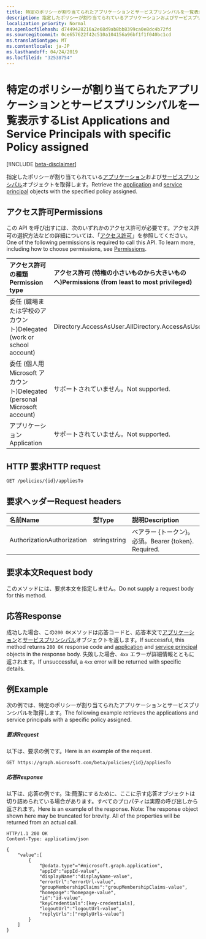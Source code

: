 ```yaml
---
title: 特定のポリシーが割り当てられたアプリケーションとサービスプリンシパルを一覧表示する
description: 指定したポリシーが割り当てられているアプリケーションおよびサービスプリンシパルオブジェクトを取得します。
localization_priority: Normal
ms.openlocfilehash: d7449428216a2e68d9ab8bb8399ca0e8dc4b72fd
ms.sourcegitcommit: 0ce657622f42c510a104156a96bf1f1f040bc1cd
ms.translationtype: MT
ms.contentlocale: ja-JP
ms.lasthandoff: 04/24/2019
ms.locfileid: "32538754"
---
```

# <a name="list-applications-and-service-principals-with-specific-policy-assigned"></a><span data-ttu-id="febd4-103">特定のポリシーが割り当てられたアプリケーションとサービスプリンシパルを一覧表示する</span><span class="sxs-lookup"><span data-stu-id="febd4-103">List Applications and Service Principals with specific Policy assigned</span></span>

[!INCLUDE [beta-disclaimer](../../includes/beta-disclaimer.md)]

<span data-ttu-id="febd4-104">指定したポリシーが割り当てられている[アプリケーション](../resources/application.md)および[サービスプリンシパル](../resources/serviceprincipal.md)オブジェクトを取得します。</span><span class="sxs-lookup"><span data-stu-id="febd4-104">Retrieve the [application](../resources/application.md) and [service principal](../resources/serviceprincipal.md) objects with the specified policy assigned.</span></span>

## <a name="permissions"></a><span data-ttu-id="febd4-105">アクセス許可</span><span class="sxs-lookup"><span data-stu-id="febd4-105">Permissions</span></span>
<span data-ttu-id="febd4-p101">この API を呼び出すには、次のいずれかのアクセス許可が必要です。アクセス許可の選択方法などの詳細については、「[アクセス許可](/graph/permissions-reference)」を参照してください。</span><span class="sxs-lookup"><span data-stu-id="febd4-p101">One of the following permissions is required to call this API. To learn more, including how to choose permissions, see [Permissions](/graph/permissions-reference).</span></span>

|<span data-ttu-id="febd4-108">アクセス許可の種類</span><span class="sxs-lookup"><span data-stu-id="febd4-108">Permission type</span></span>      | <span data-ttu-id="febd4-109">アクセス許可 (特権の小さいものから大きいものへ)</span><span class="sxs-lookup"><span data-stu-id="febd4-109">Permissions (from least to most privileged)</span></span>              |
|:--------------------|:---------------------------------------------------------|
|<span data-ttu-id="febd4-110">委任 (職場または学校のアカウント)</span><span class="sxs-lookup"><span data-stu-id="febd4-110">Delegated (work or school account)</span></span> | <span data-ttu-id="febd4-111">Directory.AccessAsUser.All</span><span class="sxs-lookup"><span data-stu-id="febd4-111">Directory.AccessAsUser.All</span></span>    |
|<span data-ttu-id="febd4-112">委任 (個人用 Microsoft アカウント)</span><span class="sxs-lookup"><span data-stu-id="febd4-112">Delegated (personal Microsoft account)</span></span> | <span data-ttu-id="febd4-113">サポートされていません。</span><span class="sxs-lookup"><span data-stu-id="febd4-113">Not supported.</span></span>    |
|<span data-ttu-id="febd4-114">アプリケーション</span><span class="sxs-lookup"><span data-stu-id="febd4-114">Application</span></span> | <span data-ttu-id="febd4-115">サポートされていません。</span><span class="sxs-lookup"><span data-stu-id="febd4-115">Not supported.</span></span> |

## <a name="http-request"></a><span data-ttu-id="febd4-116">HTTP 要求</span><span class="sxs-lookup"><span data-stu-id="febd4-116">HTTP request</span></span>
```http
GET /policies/{id}/appliesTo
```

## <a name="request-headers"></a><span data-ttu-id="febd4-117">要求ヘッダー</span><span class="sxs-lookup"><span data-stu-id="febd4-117">Request headers</span></span>
| <span data-ttu-id="febd4-118">名前</span><span class="sxs-lookup"><span data-stu-id="febd4-118">Name</span></span>       | <span data-ttu-id="febd4-119">型</span><span class="sxs-lookup"><span data-stu-id="febd4-119">Type</span></span> | <span data-ttu-id="febd4-120">説明</span><span class="sxs-lookup"><span data-stu-id="febd4-120">Description</span></span>|
|:---------------|:--------|:----------|
| <span data-ttu-id="febd4-121">Authorization</span><span class="sxs-lookup"><span data-stu-id="febd4-121">Authorization</span></span>  | <span data-ttu-id="febd4-122">string</span><span class="sxs-lookup"><span data-stu-id="febd4-122">string</span></span>  | <span data-ttu-id="febd4-p102">ベアラー {トークン}。必須。</span><span class="sxs-lookup"><span data-stu-id="febd4-p102">Bearer {token}. Required.</span></span> |

## <a name="request-body"></a><span data-ttu-id="febd4-125">要求本文</span><span class="sxs-lookup"><span data-stu-id="febd4-125">Request body</span></span>
<span data-ttu-id="febd4-126">このメソッドには、要求本文を指定しません。</span><span class="sxs-lookup"><span data-stu-id="febd4-126">Do not supply a request body for this method.</span></span>

## <a name="response"></a><span data-ttu-id="febd4-127">応答</span><span class="sxs-lookup"><span data-stu-id="febd4-127">Response</span></span>

<span data-ttu-id="febd4-128">成功した場合、この`200 OK`メソッドは応答コードと、応答本文で[アプリケーション](../resources/application.md)と[サービスプリンシパル](../resources/serviceprincipal.md)オブジェクトを返します。</span><span class="sxs-lookup"><span data-stu-id="febd4-128">If successful, this method returns `200 OK` response code and [application](../resources/application.md) and [service principal](../resources/serviceprincipal.md) objects in the response body.</span></span> <span data-ttu-id="febd4-129">失敗した場合、`4xx` エラーが詳細情報とともに返されます。</span><span class="sxs-lookup"><span data-stu-id="febd4-129">If unsuccessful, a `4xx` error will be returned with specific details.</span></span>

## <a name="example"></a><span data-ttu-id="febd4-130">例</span><span class="sxs-lookup"><span data-stu-id="febd4-130">Example</span></span>
<span data-ttu-id="febd4-131">次の例では、特定のポリシーが割り当てられたアプリケーションとサービスプリンシパルを取得します。</span><span class="sxs-lookup"><span data-stu-id="febd4-131">The following example retrieves the applications and service principals with a specific policy assigned.</span></span>

##### <a name="request"></a><span data-ttu-id="febd4-132">要求</span><span class="sxs-lookup"><span data-stu-id="febd4-132">Request</span></span>
<span data-ttu-id="febd4-133">以下は、要求の例です。</span><span class="sxs-lookup"><span data-stu-id="febd4-133">Here is an example of the request.</span></span>

```http
GET https://graph.microsoft.com/beta/policies/{id}/appliesTo
```

##### <a name="response"></a><span data-ttu-id="febd4-134">応答</span><span class="sxs-lookup"><span data-stu-id="febd4-134">Response</span></span>
<span data-ttu-id="febd4-p104">以下は、応答の例です。注:簡潔にするために、ここに示す応答オブジェクトは切り詰められている場合があります。すべてのプロパティは実際の呼び出しから返されます。</span><span class="sxs-lookup"><span data-stu-id="febd4-p104">Here is an example of the response. Note: The response object shown here may be truncated for brevity. All of the properties will be returned from an actual call.</span></span>

```http
HTTP/1.1 200 OK
Content-Type: application/json

{
    "value":[
        {
            "@odata.type"="#microsoft.graph.application",
            "appId":"appId-value",
            "displayName":"displayName-value",
            "errorUrl":"errorUrl-value",
            "groupMembershipClaims":"groupMembershipClaims-value",
            "homepage":"homepage-value",
            "id":"id-value",
            "keyCredentials":[key-credentials],
            "logoutUrl":"logoutUrl-value",
            "replyUrls":["replyUrls-value"]
        }
    ]
}
```
<!--
{
  "type": "#page.annotation",
  "suppressions": [
    "Error: /api-reference/beta/api/policy-list-appliesto.md:\r\n      Exception processing links.\r\n    System.ArgumentException: Link Definition was null. Link text: !INCLUDE [beta-disclaimer](../../includes/beta-disclaimer.md)\r\n      at ApiDoctor.Validation.DocFile.get_LinkDestinations()\r\n      at ApiDoctor.Validation.DocSet.ValidateLinks(Boolean includeWarnings, String[] relativePathForFiles, IssueLogger issues, Boolean requireFilenameCaseMatch, Boolean printOrphanedFiles)"
  ]
}
-->
